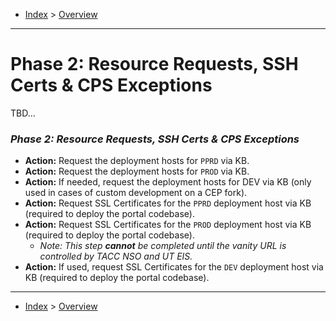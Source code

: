 - [Index](../index.md) > [Overview](overview.md)

---

# Phase 2: Resource Requests, SSH Certs & CPS Exceptions

TBD...

### _Phase 2: Resource Requests, SSH Certs & CPS Exceptions_

- **Action:** Request the deployment hosts for `PPRD` via KB.
- **Action:** Request the deployment hosts for `PROD` via KB.
- **Action:** If needed, request the deployment hosts for DEV via KB (only used in cases of custom development on a CEP fork).
- **Action:** Request SSL Certificates for the `PPRD` deployment host via KB (required to deploy the portal codebase).
- **Action:** Request SSL Certificates for the `PROD` deployment host via KB (required to deploy the portal codebase).
  - _Note: This step **cannot** be completed until the vanity URL is controlled by TACC NSO and UT EIS._
- **Action:** If used, request SSL Certificates for the `DEV` deployment host via KB (required to deploy the portal codebase).

---

- [Index](../index.md) > [Overview](overview.md)

